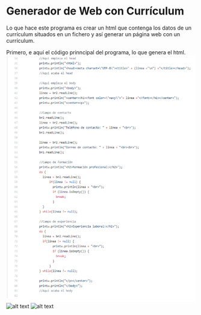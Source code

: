 # Generador de Web con Currículum

Lo que hace este programa es crear un html que contenga los datos de un currículum situados en un fichero y así generar un página web con un currículum.

Primero, e aquí el código prinncipal del programa, lo que genera el html.
![alt text](https://github.com/rodrigolopezramoss/GeneradorWebCurriculum/blob/master/capturas/2020-03-25%20(1).png)
![alt text]()
![alt text]()
